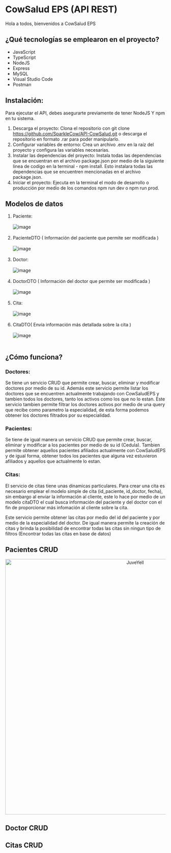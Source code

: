 # CowSalud EPS (API REST)

Hola a todos, bienvenidos a CowSalud EPS

## ¿Qué tecnologías se emplearon en el proyecto? 

- JavaScript
- TypeScript
- NodeJS
- Express
- MySQL
- Visual Studio Code
- Postman

## Instalación: 

Para ejecutar el API, debes asegurarte previamente de tener NodeJS Y npm en tu sistema.

1. Descarga el proyecto: Clona el repositorio con git clone https://github.com/SparkleCow/API-CowSalud.git o descarga el repositorio en formato .rar para poder manipularlo.
2. Configurar variables de entorno: Crea un archivo .env en la raíz del proyecto y configura las variables necesarias.
3. Instalar las dependencias del proyecto: Instala todas las dependencias que se encuentran en el archivo package.json por medio de la siguiente linea de codigo en la terminal -  npm install. Esto instalara todas las dependencias que se encuentren mencionadas en   el archivo package.json.
4. Iniciar el proyecto: Ejecuta en la terminal el modo de desarrollo o producción por medio de los comandos npm run dev o npm run prod.

## Modelos de datos

1. Paciente:<br> <br>
![image](https://github.com/SparkleCow/API-CowSalud/assets/55297516/ccb06c32-3abd-4907-a460-304e86b57d0a) <br> <br>
2. PacienteDTO ( Información del paciente que permite ser modificada ) <br> <br>
![image](https://github.com/SparkleCow/API-CowSalud/assets/55297516/bbd28eed-8660-4b7b-bff9-9dfafd454b31) <br> <br>
2. Doctor: <br> <br>
![image](https://github.com/SparkleCow/API-CowSalud/assets/55297516/45dbfe96-a0ae-4aef-89bb-97343057bd84) <br> <br>
4. DoctorDTO ( Información del doctor que permite ser modificada ) <br> <br>
![image](https://github.com/SparkleCow/API-CowSalud/assets/55297516/fef8b8e7-2d98-469b-9e35-a2a671f489f6) <br> <br>
3. Cita: <br> <br>
![image](https://github.com/SparkleCow/API-CowSalud/assets/55297516/82922e4b-e22f-4917-a00c-af1777f533a9) <br> <br>
4. CitaDTO( Envia información más detallada sobre la cita ) <br> <br>
![image](https://github.com/SparkleCow/API-CowSalud/assets/55297516/d42ca861-8e50-42ed-980e-59f2b87a1a6e) <br> <br>


## ¿Cómo funciona? 

### Doctores: 

Se tiene un servicio CRUD que permite crear, buscar, eliminar y modificar doctores por medio de su id. Además este servicio permite listar los doctores que se encuentren actualmente trabajando con CowSaludEPS y tambien todos los doctores, tanto los activos como los que no lo estan.
Este servicio tambien permite filtrar los doctores activos por medio de una query que recibe como parametro la especialidad, de esta forma podemos obtener los doctores filtrados por su especialidad.

### Pacientes: 

Se tiene de igual manera un servicio CRUD que permite crear, buscar, eliminar y modificar a los pacientes por medio de su id (Cedula). Tambien permite obtener aquellos pacientes afiliados actualmente con CowSaludEPS y de igual forma, obtener todos los pacientes que alguna vez estuvieron afiliados y aquellos que actualmente lo estan. 

### Citas: 

El servicio de citas tiene unas dinamicas particulares. Para crear una cita es necesario emplear el modelo simple de cita (id_paciente, id_doctor, fecha), sin embargo al enviar la información al cliente, este lo hace por medio de un modelo citaDTO el cual busca información del paciente y del doctor con el fin de proporcionar más infomación al cliente sobre la cita. 

Este servicio permite obtener las citas por medio del id del paciente y por medio de la especialidad del doctor. De igual manera permite la creación de citas y brinda la posibilidad de encontrar todas las citas sin ningun tipo de filtros (Encontrar todas las citas en base de datos)

## Pacientes CRUD

<div>
<p style = 'text-align:center;'>
<img src="https://github.com/SparkleCow/API-CowSalud/assets/55297516/19e00eb8-afdb-49ff-9d6d-ffb680682547" alt="JuveYell" width="800px">
</p>
</div>

## Doctor CRUD

## Citas CRUD



